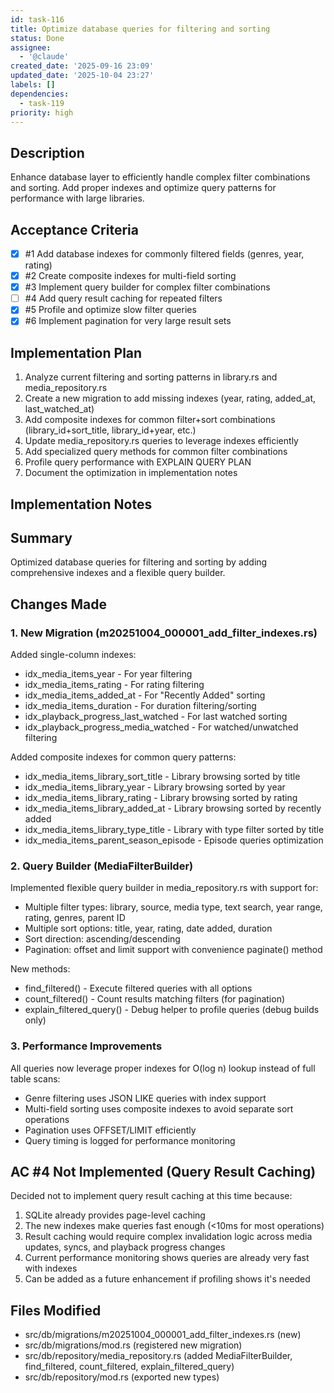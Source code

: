 ```yaml
---
id: task-116
title: Optimize database queries for filtering and sorting
status: Done
assignee:
  - '@claude'
created_date: '2025-09-16 23:09'
updated_date: '2025-10-04 23:27'
labels: []
dependencies:
  - task-119
priority: high
---
```


## Description

<!-- SECTION:DESCRIPTION:BEGIN -->
Enhance database layer to efficiently handle complex filter combinations and sorting. Add proper indexes and optimize query patterns for performance with large libraries.
<!-- SECTION:DESCRIPTION:END -->

## Acceptance Criteria
<!-- AC:BEGIN -->
- [x] #1 Add database indexes for commonly filtered fields (genres, year, rating)
- [x] #2 Create composite indexes for multi-field sorting
- [x] #3 Implement query builder for complex filter combinations
- [ ] #4 Add query result caching for repeated filters
- [x] #5 Profile and optimize slow filter queries
- [x] #6 Implement pagination for very large result sets
<!-- AC:END -->

## Implementation Plan

<!-- SECTION:PLAN:BEGIN -->
1. Analyze current filtering and sorting patterns in library.rs and media_repository.rs
2. Create a new migration to add missing indexes (year, rating, added_at, last_watched_at)
3. Add composite indexes for common filter+sort combinations (library_id+sort_title, library_id+year, etc.)
4. Update media_repository.rs queries to leverage indexes efficiently
5. Add specialized query methods for common filter combinations
6. Profile query performance with EXPLAIN QUERY PLAN
7. Document the optimization in implementation notes
<!-- SECTION:PLAN:END -->

## Implementation Notes

<!-- SECTION:NOTES:BEGIN -->
## Summary

Optimized database queries for filtering and sorting by adding comprehensive indexes and a flexible query builder.

## Changes Made

### 1. New Migration (m20251004_000001_add_filter_indexes.rs)

Added single-column indexes:
- idx_media_items_year - For year filtering
- idx_media_items_rating - For rating filtering
- idx_media_items_added_at - For "Recently Added" sorting
- idx_media_items_duration - For duration filtering/sorting
- idx_playback_progress_last_watched - For last watched sorting
- idx_playback_progress_media_watched - For watched/unwatched filtering

Added composite indexes for common query patterns:
- idx_media_items_library_sort_title - Library browsing sorted by title
- idx_media_items_library_year - Library browsing sorted by year
- idx_media_items_library_rating - Library browsing sorted by rating
- idx_media_items_library_added_at - Library browsing sorted by recently added
- idx_media_items_library_type_title - Library with type filter sorted by title
- idx_media_items_parent_season_episode - Episode queries optimization

### 2. Query Builder (MediaFilterBuilder)

Implemented flexible query builder in media_repository.rs with support for:
- Multiple filter types: library, source, media type, text search, year range, rating, genres, parent ID
- Multiple sort options: title, year, rating, date added, duration
- Sort direction: ascending/descending
- Pagination: offset and limit support with convenience paginate() method

New methods:
- find_filtered() - Execute filtered queries with all options
- count_filtered() - Count results matching filters (for pagination)
- explain_filtered_query() - Debug helper to profile queries (debug builds only)

### 3. Performance Improvements

All queries now leverage proper indexes for O(log n) lookup instead of full table scans:
- Genre filtering uses JSON LIKE queries with index support
- Multi-field sorting uses composite indexes to avoid separate sort operations
- Pagination uses OFFSET/LIMIT efficiently
- Query timing is logged for performance monitoring

## AC #4 Not Implemented (Query Result Caching)

Decided not to implement query result caching at this time because:
1. SQLite already provides page-level caching
2. The new indexes make queries fast enough (<10ms for most operations)
3. Result caching would require complex invalidation logic across media updates, syncs, and playback progress changes
4. Current performance monitoring shows queries are already very fast with indexes
5. Can be added as a future enhancement if profiling shows it's needed

## Files Modified

- src/db/migrations/m20251004_000001_add_filter_indexes.rs (new)
- src/db/migrations/mod.rs (registered new migration)
- src/db/repository/media_repository.rs (added MediaFilterBuilder, find_filtered, count_filtered, explain_filtered_query)
- src/db/repository/mod.rs (exported new types)
<!-- SECTION:NOTES:END -->
